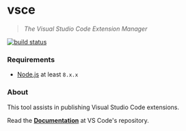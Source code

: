 # vsce
> *The Visual Studio Code Extension Manager*

[![build status](https://travis-ci.org/Microsoft/vscode-vsce.svg?branch=master)](https://travis-ci.org/Microsoft/vscode-vsce)

### Requirements

- [Node.js](https://nodejs.org/en/) at least `8.x.x`

### About

This tool assists in publishing Visual Studio Code extensions.

Read the [**Documentation**](https://code.visualstudio.com/docs/extensions/publish-extension) at VS Code's repository.
